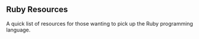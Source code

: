 ## Ruby Resources

A quick list of resources for those wanting to pick up the Ruby programming language.